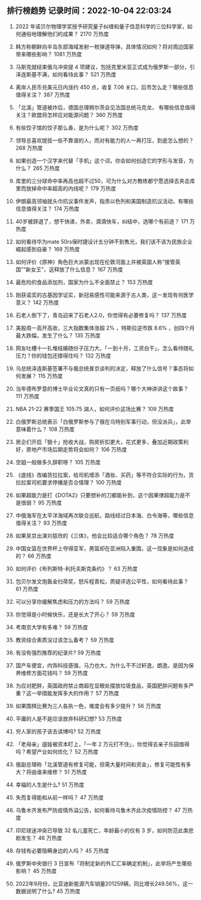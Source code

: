 
## 排行榜趋势 记录时间：2022-10-04 22:03:24
  
  1. 2022 年诺贝尔物理学奖授予研究量子纠缠和量子信息科学的三位科学家，如何通俗地理解他们的成果？ 2170 万热度
    
  2. 韩方称朝鲜向半岛东部海域发射一枚弹道导弹，具体情况如何？将对周边国家带来哪些影响？ 1081 万热度
    
  3. 马斯克就结束俄乌冲突提 4 项建议，包括克里米亚正式成为俄罗斯一部分，引泽连斯基不满，如何看待此事？ 521 万热度
    
  4. 离岸人民币兑美元日内涨约 450 点，收复 7.06 关口，后市怎么走？哪些信息值得关注？ 387 万热度
    
  5. 「北溪」管道被炸后，德国总理朔尔茨会见法国总统马克龙， 有哪些信息值得关注？欧盟将怎样应对能源问题？ 360 万热度
    
  6. 有些饺子馆的饺子那么香，是为什么呢？ 302 万热度
    
  7. 领导总喜欢提拔一些不靠谱的人，而对有能力的人一再打压，到底怎么想的？ 268 万热度
    
  8. 如果创造一个汉字来代替「手机」这个词，你会如何创造它的字形与发音，为什么？ 265 万热度
    
  9. 库里的三分球命中率再高也超不过50，可为什么对方教练都宁愿选择去夹击库里而放掉命中率超高的内线呢？ 179 万热度
    
  10. 伊朗最高领袖就头巾抗议事件发声，指责以色列和美国制造抗议活动，有哪些信息值得关注？ 174 万热度
    
  11. 40岁被辞退了，想干快递，外卖，滴滴快车，纠结中，选哪个有前途？ 171 万热度
    
  12. 如何看待华为mate 50rs保时捷设计五分钟不到售光，我们该不该为民族企业崛起感到自豪？ 169 万热度
    
  13. 如何评价《原神》角色巨大派蒙出现在伦敦河面上并被英国人称“接管英国”“新女王”，这释放了什么信息？ 167 万热度
    
  14. 最危险的食品添加剂，国家为什么不全面禁止？ 153 万热度
    
  15. 刚获诺奖的古基因学证实，新冠易感性可能来源于古人类，这一发现有何医学意义？ 142 万热度
    
  16. 石老人倒下了，青岛迎来了石老人2.0，你觉得有必要修复吗？ 137 万热度
    
  17. 美股周一高开高收，三大指数集体涨超 2% ，特斯拉逆市跌 8.6% ，创四个月最大跌幅，发生了什么？ 135 万热度
    
  18. 网友吐槽十一扎堆结婚随份子压力大，「一到十月，工资白干」，怎么看待随礼压力？你的钱包还撑得住吗？ 132 万热度
    
  19. 乌总统泽连斯基签署不与俄总统普京谈判的决定，释放了什么信号？事态将如何发展？ 115 万热度
    
  20. 当年德布罗意的博士毕业论文真的只有一页纸吗？哪个大神讲讲这个故事？ 111 万热度
    
  21. NBA 21-22 赛季国王 105:75 湖人，如何评价这场比赛？ 109 万热度
    
  22. 白俄罗斯总统表示「白俄罗斯参与了俄在乌特别军事行动，但没派兵」，此举意味着什么？ 108 万热度
    
  23. 房企们开启「银十」抢收大战，购房折扣更大，花式更多，叠加近期政策利好，房地产市场后期走势将会如何？ 106 万热度
    
  24. 空姐一般做多久辞职呀？ 105 万热度
    
  25. 《底线》改编货拉拉案，给司机增添「酒妆、买药」等不符合实际的行为，货拉拉案司机要求停播是否合情理？ 100 万热度
    
  26. 如果超能力是打《DOTA2》只要想补的刀都能补到，这个因果律超能力是不是很弱？ 95 万热度
    
  27. 中俄海军在太平洋海域再次联合巡航，路线经过日本海、白令海等，哪些信息值得关注？ 93 万热度
    
  28. 如果吴京出演刘慈欣的《三体》，他会比较适合哪个角色？ 78 万热度
    
  29. 中国女篮在世界杯上夺得亚军，男篮却在亚洲陷入重围，这一现象是如何造成的？ 66 万热度
    
  30. 如何评价《布列斯特-利托夫斯克条约》？ 63 万热度
    
  31. 包贝尔发文炮轰金扫帚奖，怒斥程青松，质疑评选公平性，如何看待此事？ 61 万热度
    
  32. 可以分享你缓解焦虑和压力的方法吗？ 59 万热度
    
  33. 你觉得是小时候快乐，还是长大了开心？ 59 万热度
    
  34. 考南京大学有多难？ 59 万热度
    
  35. 教资综合素质没过该怎么备考？ 59 万热度
    
  36. 有没有强烈推荐的纪录片? 59 万热度
    
  37. 国产车便宜，内饰科技感强，马力也大，为什么干不过轩逸，朗逸，是因为保养维修方面花钱吗？ 59 万热度
    
  38. 为应对肥胖，英国政府禁止商超在显眼处摆放垃圾食品，英国肥胖问题有多严重？这一举措能发挥多大的作用？ 57 万热度
    
  39. 如果围棋比赛为三人各执一色，难度会有多少提升？ 56 万热度
    
  40. 平庸的人是不是应该放弃科研幻想? 53 万热度
    
  41. 穷人家的孩子该去读博吗? 52 万热度
    
  42. 「老母亲」遛娃被资本盯上，「一年 2 万元打不住」，你觉得去亲子乐园值得吗？希望产业如何优化？ 52 万热度
    
  43. 俄副总理称「北溪管道有修复可能，但需大量时间和资金」，修复可能性有多大？将由谁来维修？ 51 万热度
    
  44. 幸福的人生是什么? 51 万热度
    
  45. 失而复得能和从前一样吗？ 47 万热度
    
  46. 乌鲁木齐发布严防疫情外溢公告，如何看待乌鲁木齐此次疫情防控？ 47 万热度
    
  47. 印尼球迷冲突已导致 32 名儿童死亡，年龄最小的仅有  3 岁，如何防范此类悲剧发生？ 46 万热度
    
  48. 存钱有必要隐瞒身边的人吗？ 45 万热度
    
  49. 俄罗斯中央银行 3 日宣布「将制定新的外汇汇率确定机制」，此举将产生哪些影响？ 45 万热度
    
  50. 2022年9月份，比亚迪新能源汽车销量201259辆，同比增长249.56%，这一数据说明了什么? 45 万热度
    